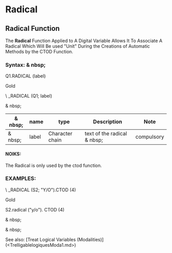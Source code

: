 # Radical

## Radical Function

The **Radical** Function Applied to A Digital Variable Allows It To Associate A Radical Which Will Be used "Unit" During the Creations of Automatic Methods by the CTOD Function.

### Syntax: & nbsp;

Q1.RADICAL (label)

Gold

\ _RADICAL (Q1; label)

& nbsp;

| & nbsp; | **name** | **type** | **Description** | **Note** |
| --- | --- | --- | --- | --- |
| & nbsp; | label | Character chain | text of the radical & nbsp; | compulsory |

#### NOIKS:

The Radical is only used by the ctod function.

### EXAMPLES:

\ _RADICAL (S2; "Y/O").CTOD (4)

Gold

S2.radical ("y/o"). CTOD (4)

& nbsp;

& nbsp;

See also: [Treat Logical Variables (Modalities)] (<TrelligablelogiquesModa1.md>)